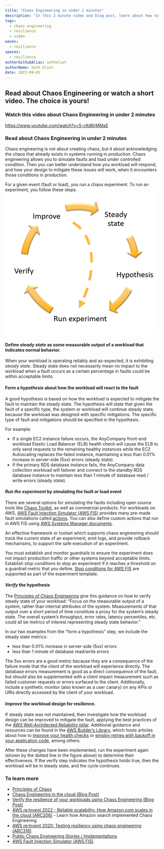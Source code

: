 ```yaml
---
title: "Chaos Engineering in under 2 minutes"
description: "In this 2 minute video and blog post, learn about how to run an experiment using chaos engineering"
tags:
  - chaos-engineering
  - resilience
  - video
waves:
  - resilience
spaces:
  - resilience
authorGithubAlias: setheliot
authorName: Seth Eliot
date: 2023-09-01
---
```


## Read about Chaos Engineering or watch a short video. The choice is yours!

### Watch this video about Chaos Engineering in under 2 minutes

https://www.youtube.com/watch?v=S-cKd6rMMaE

### Read about Chaos Engineering in under 2 minutes

Chaos engineering is not about creating chaos, but it about acknowledging the chaos that already exists in systems running in production. Chaos engineering allows you to simulate faults and load under controlled condition.  Then you can better understand how you workload will respond, and how your design to mitigate these issues will work, when it encounters those conditions in production. 

For a given event (fault or load), you run a chaos experiment. To run an experiment, you follow these steps.
![cycle showing how to run a chaos experiment, showing steady state, hypothesis, Run the experiment, Verify, Improve and then back to steady state](images/figure1.png "How to run an experiment using chaos engineering")

#### Define ***steady state*** as some measurable output of a workload that indicates normal behavior.

When your workload is operating reliably and as-expected, it is exhibiting *steady state*. Steady state does not necessarily mean no impact to the workload when a fault occurs as a certain percentage in faults could be within acceptable limits.


#### Form a ***hypothesis*** about how the workload will react to the fault

A good hypothesis is based on how the workload is expected to mitigate the fault to maintain the steady state. The hypothesis will state that given the fault of a specific type, the system or workload will continue steady state, because the workload was designed with specific mitigations. The specific type of fault and mitigations should be specified in the hypothesis.
 
For example:

  * If a single EC2 instance failure occurs, the AnyCompany front-end workload Elastic Load Balancer (ELB) health check will cause the ELB to only send requests to the remaining healthy instances while the EC2 Autoscaling replaces the failed instance, maintaining a less than 0.01% increase in server-side (5xx) errors (steady state).
  * If the primary RDS database instance fails, the AnyCompany data collection workload will failover and connect to the standby RDS database instance to maintain less than 1 minute of database read / write errors (steady state).



#### ***Run the experiment*** by simulating the fault or load event

There are several options for simulating the faults including open source tools like [Chaos Toolkit](https://chaostoolkit.org/), as well as commercial products. For workloads on AWS, [AWS Fault Injection Simulator (AWS FIS)](https://docs.aws.amazon.com/fis/latest/userguide/what-is.html?sc_channel=el&sc_campaign=resiliencewave&sc_geo=mult&sc_country=mult&sc_outcome=acq&sc_content=chaos-engineering-2-minutes) provides many pre-made fault simulations called [actions](https://docs.aws.amazon.com/fis/latest/userguide/actions.html?sc_channel=el&sc_campaign=resiliencewave&sc_geo=mult&sc_country=mult&sc_outcome=acq&sc_content=chaos-engineering-2-minutes). You can also define custom actions that run in AWS FIS using [AWS Systems Manager documents](https://docs.aws.amazon.com/systems-manager/latest/userguide/sysman-ssm-docs.html?sc_channel=el&sc_campaign=resiliencewave&sc_geo=mult&sc_country=mult&sc_outcome=acq&sc_content=chaos-engineering-2-minutes). 

An effective framework or toolset which supports chaos engineering should track the current state of an experiment, emit logs, and provide rollback mechanisms, to support the safe execution of an experiment.

You must establish and monitor guardrails to ensure the experiment does not impact production traffic or other systems beyond acceptable limits. Establish *stop conditions* to stop an experiment if it reaches a threshold on a guardrail metric that you define. [Stop conditions for AWS FIS](https://docs.aws.amazon.com/fis/latest/userguide/stop-conditions.html?sc_channel=el&sc_campaign=resiliencewave&sc_geo=mult&sc_country=mult&sc_outcome=acq&sc_content=chaos-engineering-2-minutes) are supported as part of the experiment template.


#### ***Verify*** the hypothesis

The [Principles of Chaos Engineering](https://principlesofchaos.org/) give this guidance on how to verify steady state of your workload: “Focus on the measurable output of a system, rather than internal attributes of the system. Measurements of that output over a short period of time constitute a proxy for the system’s steady state. The overall system’s throughput, error rates, latency percentiles, etc. could all be metrics of interest representing steady state behavior.”

In our two examples from the "form a hypothesis" step, we include the steady state metrics:

  * less than 0.01% increase in server-side (5xx) errors
  * less than 1 minute of database read/write errors

The 5xx errors are a good metric because they are a consequence of the failure mode that the client of the workload will experience directly. The database errors measurement is good as a direct consequence of the fault, but should also be supplemented with a client impact measurement such as failed customer requests or errors surfaced to the client. Additionally, include a synthetic monitor (also known as a user canary) on any APIs or URIs directly accessed by the client of your workload.


#### ***Improve*** the workload design for resilience.

If steady state was not maintained, then investigate how the workload design can be improved to mitigate the fault, applying the best practices of the [AWS Well-Architected Reliability pillar](https://docs.aws.amazon.com/wellarchitected/latest/reliability-pillar/welcome.html?sc_channel=el&sc_campaign=resiliencewave&sc_geo=mult&sc_country=mult&sc_outcome=acq&sc_content=chaos-engineering-2-minutes). Additional guidance and resources can be found in the [AWS Builder’s Library](http://aws.amazon.com/builders-library?sc_channel=el&sc_campaign=resiliencewave&sc_geo=mult&sc_country=mult&sc_outcome=acq&sc_content=chaos-engineering-2-minutes), which hosts articles about how to [improve your health checks](http://aws.amazon.com/builders-library/implementing-health-checks?sc_channel=el&sc_campaign=resiliencewave&sc_geo=mult&sc_country=mult&sc_outcome=acq&sc_content=chaos-engineering-2-minutes) or [employ retries with backoff in your application code](http://aws.amazon.com/builders-library/timeouts-retries-and-backoff-with-jitter?sc_channel=el&sc_campaign=resiliencewave&sc_geo=mult&sc_country=mult&sc_outcome=acq&sc_content=chaos-engineering-2-minutes), among others.

After these changes have been implemented, run the experiment again (shown by the dotted line in the figure above) to determine their effectiveness. If the verify step indicates the hypothesis holds true, then the workload will be in steady state, and the cycle continues.

### To learn more

* [Principles of Chaos](https://principlesofchaos.org/)
* [Chaos Engineering in the cloud (Blog Post)](https://aws.amazon.com/blogs/architecture/chaos-engineering-in-the-cloud?sc_channel=el&sc_campaign=resiliencewave&sc_geo=mult&sc_country=mult&sc_outcome=acq&sc_content=chaos-engineering-2-minutes)
* [Verify the resilience of your workloads using Chaos Engineering (Blog Post)](https://aws.amazon.com/blogs/architecture/verify-the-resilience-of-your-workloads-using-chaos-engineering?sc_channel=el&sc_campaign=resiliencewave&sc_geo=mult&sc_country=mult&sc_outcome=acq&sc_content=chaos-engineering-2-minutes)
* [AWS re:Invent 2022 - Reliable scalability: How Amazon.com scales in the cloud (ARC206)](https://bit.ly/reliable2022) - Learn how Amazon search implemented Chaos Engineering
* [AWS re:Invent 2020: Testing resiliency using chaos engineering (ARC316)](https://www.youtube.com/watch?v=OlobVYPkxgg)
* [Public Chaos Engineering Stories / Implementations](https://github.com/ldomb/ChaosEngineeringPublicStories)
* [AWS Fault Injection Simulator (AWS FIS)](https://docs.aws.amazon.com/fis/latest/userguide/what-is.html?sc_channel=el&sc_campaign=resiliencewave&sc_geo=mult&sc_country=mult&sc_outcome=acq&sc_content=chaos-engineering-2-minutes)
